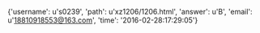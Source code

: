 {'username': u's0239', 'path': u'xz1206/1206.html', 'answer': u'B', 'email': u'18810918553@163.com', 'time': '2016-02-28:17:29:05'}